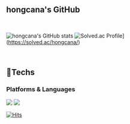 ## hongcana's GitHub

<br>

![hongcana's GitHub stats](https://github-readme-stats.vercel.app/api?username=hongcana&show_icons=true&theme=github_dark)
![Solved.ac Profile](http://mazassumnida.wtf/api/v2/generate_badge?boj=hongcana)](https://solved.ac/hongcana/) 

<br>



## 💪Techs
### Platforms & Languages

<img src="https://img.shields.io/badge/Python-red?style=flat&logo=Python&logoColor={3776AB}"/> <img src="https://img.shields.io/badge/Scikit_Learn-blue?style=flat&logo=Scikit-Learn&logoColor=F7931E"/>

[![Hits](https://hits.seeyoufarm.com/api/count/incr/badge.svg?url=https%3A%2F%2Fgithub.com%2Fhongcana&count_bg=%231980FC&title_bg=%23555555&icon=&icon_color=%23E7E7E7&title=hits&edge_flat=false)](https://hits.seeyoufarm.com)

<!--
**hongcana/hongcana** is a ✨ _special_ ✨ repository because its `README.md` (this file) appears on your GitHub profile.

Here are some ideas to get you started:

- 🔭 I’m currently working on ...
- 🌱 I’m currently learning ...
- 👯 I’m looking to collaborate on ...
- 🤔 I’m looking for help with ...
- 💬 Ask me about ...
- 📫 How to reach me: ...
- 😄 Pronouns: ...
- ⚡ Fun fact: ...
-->
